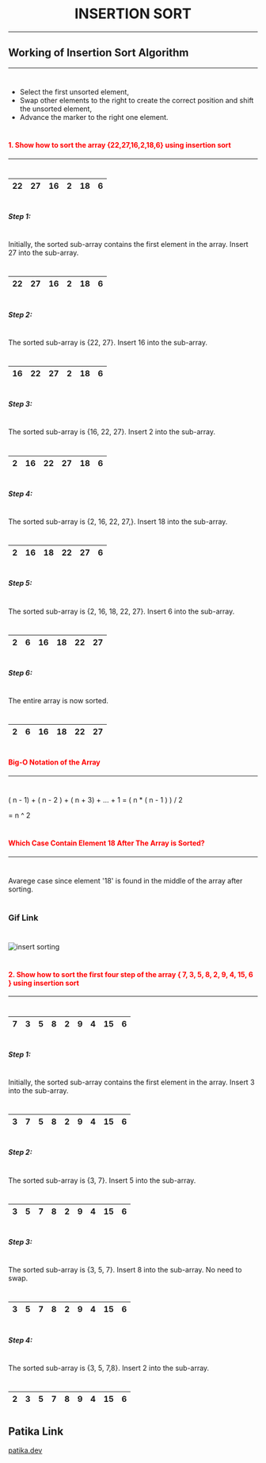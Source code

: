 # <center> INSERTION SORT <center>
------------------------------------


## Working of Insertion Sort Algorithm
-------------------------------------
#
- Select the first unsorted element,
- Swap other elements to the right to create the correct position and shift the unsorted element,
- Advance the marker to the right one element.

#
####  <span style="color: red"> 1. Show how to sort the array {22,27,16,2,18,6} using insertion sort </span>
---------------------------------------------------------------------------------------------------------------
#


 | 22 | 27 | 16 | 2 | 18 | 6 | 
 |----|----|----|---|----|---| 

#

##### Step 1: 
#

Initially, the sorted sub-array contains the first element in the array. Insert 27 into the sub-array.
#

  
 | 22 | 27 | 16 | 2 | 18 | 6 | 
 |----|----|----|---|----|---|

#
##### Step 2: 
#
The sorted sub-array is {22, 27}. Insert 16 into the sub-array.
#

  
 | 16 | 22 | 27 | 2 | 18 | 6 | 
 |----|----|----|---|----|---| 

#
##### Step 3: 
#
The sorted sub-array is {16, 22, 27}. Insert 2 into the sub-array.
#

  
 | 2 | 16 | 22 | 27 | 18 | 6 | 
 |----|----|----|---|----|---| 
#
 ##### Step 4:
#
The sorted sub-array is {2, 16, 22, 27,}. Insert 18 into the sub-array.
#

  
 | 2 | 16 | 18 | 22 | 27 | 6 | 
 |----|----|----|---|----|---|

#
##### Step 5: 
#
The sorted sub-array is {2, 16, 18, 22, 27}. Insert 6 into the sub-array.
#
  
 | 2 | 6 | 16 | 18 | 22 | 27 | 
 |----|----|----|---|----|---| 

#
##### Step 6: 
#
The entire array is now sorted.
#
  
 | 2 | 6 | 16 | 18 | 22 | 27 | 
 |----|----|----|---|----|---| 

#
####  <span style="color: red"> Big-O Notation of the Array </span>
---------------------------------------------------
#

( n - 1) + ( n - 2 ) + ( n + 3) + ... + 1 = ( n * ( n - 1 ) ) / 2 

= n ^ 2

#
####  <span style="color: red"> Which Case Contain Element 18 After The Array is Sorted? </span>
--------------------------------------------------------
#
Avarege case since element '18' is found in the middle of the array after sorting.

#
### Gif Link 
#

![insert sorting](https://user-images.githubusercontent.com/116035329/197865998-994edda2-1d4c-4ebf-8297-a1cb86047ecd.gif)


#
####  <span style="color: red"> 2. Show how to sort the first four step of the array { 7, 3, 5, 8, 2, 9, 4, 15, 6 } using insertion sort </span>
------------------------------------------------------
#

  
 | 7 | 3 | 5 | 8 | 2 | 9 | 4 | 15 | 6 | 
 |---|---|---|---|---|---|---|----|---| 

#
##### Step 1: 
#

Initially, the sorted sub-array contains the first element in the array. Insert 3 into the sub-array.

#
  
 | 3 | 7 | 5 | 8 | 2 | 9 | 4 | 15 | 6 | 
 |---|---|---|---|---|---|---|----|---| 

#
##### Step 2: 
#

The sorted sub-array is {3, 7}. Insert 5 into the sub-array.

#
  
 | 3 | 5 | 7 | 8 | 2 | 9 | 4 | 15 | 6 | 
 |---|---|---|---|---|---|---|----|---|

#
##### Step 3: 
#
The sorted sub-array is {3, 5, 7}. Insert 8 into the sub-array. No need to swap.

#

  
 | 3 | 5 | 7 | 8 | 2 | 9 | 4 | 15 | 6 | 
 |---|---|---|---|---|---|---|----|---|

#
 ##### Step 4: 
#

The sorted sub-array is {3, 5, 7,8}. Insert 2 into the sub-array.
#

  
 | 2 | 3 | 5 | 7 | 8 | 9 | 4 | 15 | 6 | 
 |---|---|---|---|---|---|---|----|---|

#

 ## Patika Link

 [patika.dev](https://app.patika.dev/tmrs)
